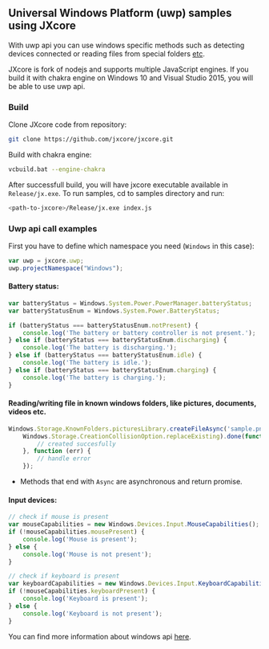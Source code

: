 ## Universal Windows Platform (uwp) samples using JXcore

With uwp api you can use windows specific methods such as detecting devices connected or reading files from special folders [etc](https://msdn.microsoft.com/en-us/library/windows/apps/br211377.aspx).

JXcore is fork of nodejs and supports multiple JavaScript engines. If you build it with chakra engine on Windows 10 and Visual Studio 2015, you will be able to use uwp api.

### Build

Clone JXcore code from repository:

```bash
git clone https://github.com/jxcore/jxcore.git
```

Build with chakra engine:

```bash
vcbuild.bat --engine-chakra
```

After successfull build, you will have jxcore executable available in `Release/jx.exe`.
To run samples, cd to samples directory and run:

```bash
<path-to-jxcore>/Release/jx.exe index.js
```

### Uwp api call examples

First you  have to define which namespace you need (`Windows` in this case):

```javascript
var uwp = jxcore.uwp;
uwp.projectNamespace("Windows");
```

#### Battery status:

```javascript
var batteryStatus = Windows.System.Power.PowerManager.batteryStatus;
var batteryStatusEnum = Windows.System.Power.BatteryStatus;

if (batteryStatus === batteryStatusEnum.notPresent) {
	console.log('The battery or battery controller is not present.');
} else if (batteryStatus === batteryStatusEnum.discharging) {
	console.log('The battery is discharging.');
} else if (batteryStatus === batteryStatusEnum.idle) {
	console.log('The battery is idle.');
} else if (batteryStatus === batteryStatusEnum.charging) {
	console.log('The battery is charging.');
}
```

#### Reading/writing file in known windows folders, like pictures, documents, videos etc.

```javascript
Windows.Storage.KnownFolders.picturesLibrary.createFileAsync('sample.png',
	Windows.Storage.CreationCollisionOption.replaceExisting).done(function () {
		// created succesfully
	}, function (err) {
		// handle error
	});
```

* Methods that end with `Async` are asynchronous and return promise.

#### Input devices:

```javascript
// check if mouse is present
var mouseCapabilities = new Windows.Devices.Input.MouseCapabilities();
if (!mouseCapabilities.mousePresent) {
	console.log('Mouse is present');
} else {
	console.log('Mouse is not present');
}

// check if keyboard is present
var keyboardCapabilities = new Windows.Devices.Input.KeyboardCapabilities();
if (!mouseCapabilities.keyboardPresent) {
	console.log('Keyboard is present');
} else {
	console.log('Keyboard is not present');
}
```

You can find more information about windows api [here](https://msdn.microsoft.com/en-us/library/windows/apps/br211377.aspx).
